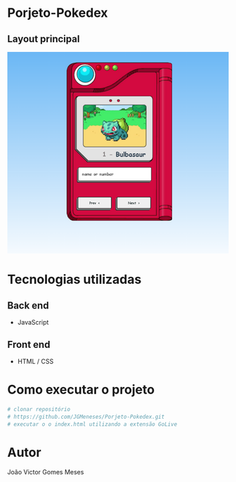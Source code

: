 # Porjeto-Pokedex

## Layout principal

![Pagina](./img/Finalizado.png) 


# Tecnologias utilizadas
## Back end
- JavaScript
## Front end
- HTML / CSS 



# Como executar o projeto

```bash
# clonar repositório
# https://github.com/JGMeneses/Porjeto-Pokedex.git
# executar o o index.html utilizando a extensão GoLive
```



# Autor

João Victor Gomes Meses
